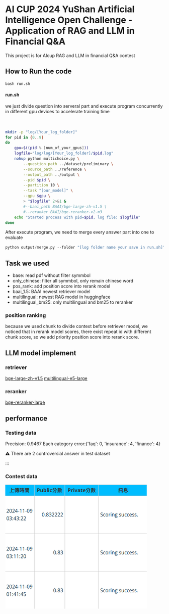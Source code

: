 # AI CUP 2024 YuShan Artificial Intelligence Open Challenge - Application of RAG and LLM in Financial Q&A
This project is for AIcup RAG and LLM in financial Q&A contest

## How to Run the code
```
bash run.sh
```
#### run.sh
we just divide question into serveral part and execute program concurrently in different gpu devices to accelerate training time
```bash


mkdir -p "log/[Your_log_folder]"
for pid in {0..9}
do
    gpu=$((pid % [num_of_your_gpus]))
    logfile="log/log/[Your_log_folder]/$pid.log"
    nohup python multichoice.py \
        --question_path ../dataset/preliminary \
        --source_path ../reference \
        --output_path ../output \
        --pid $pid \
        --partition 10 \
        --task "[our_model]" \
        --gpu $gpu \
        > "$logfile" 2>&1 &
        #--baai_path BAAI/bge-large-zh-v1.5 \
        #--reranker BAAI/bge-reranker-v2-m3
    echo "Started process with pid=$pid, log file: $logfile"
done
```
After execute program, we need to merge every answer part into one to evaluate
```python
python output/merge.py --folder "[log folder name your save in run.sh]"
```
## Task we used
* base: read pdf without filter symmbol
* only_chinese: filter all symmbol, only remain chinese word
* pos_rank: add position score into rerank model
* baai_1.5: BAAI newest retriever model
* multilingual: newest RAG model in huggingface
* multilingual_bm25: only multilingual and bm25 to reranker

### position ranking
because we used chunk to divide context before retriever model, we noticed that in rerank model scores, there exist repeat id with different chunk score, so we add priority position score into rerank score.
## LLM model implement
### retriever
[bge-large-zh-v1.5](https://huggingface.co/BAAI/bge-large-zh)
[multilingual-e5-large](https://huggingface.co/intfloat/multilingual-e5-large)
### reranker
[bge-reranker-large](https://huggingface.co/BAAI/bge-reranker-large)
## performance
### Testing data
Precision: 0.9467 
Each category error:{'faq': 0, 'insurance': 4, 'finance': 4}

⚠️ There are 2 controversial answer in test dataset 

:::
### Contest data
![](contest_score.png)

